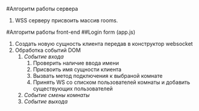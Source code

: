 #Алгоритм работы сервера

1. WSS серверу присвоить массив rooms.

#Алгоритм работы front-end
##Login form (app.js)

1. Создать новую сущность клиента передав в конструктор websocket
2. Обработка событий DOM
   1. _Событие входа_
      1. Проверить наличие ввода имени
      2. Присвоить имя сущности клиента
      3. Вызвать метод подключения к выбраной комнате
      4. Принять WS со списком пользователей комнаты и добавить существующих пользователей
   2. _Событие смены комнаты_
   3. _Событие выхода_
